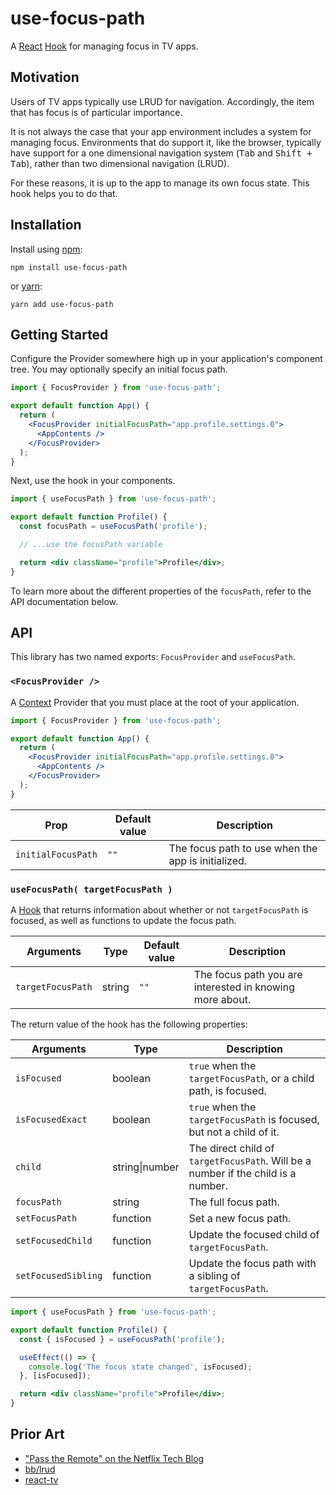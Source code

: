 # use-focus-path

A [React](https://reactjs.org/) [Hook](https://reactjs.org/docs/hooks-intro.html) for managing focus in TV apps.

## Motivation

Users of TV apps typically use LRUD for navigation. Accordingly, the item that has focus
is of particular importance.

It is not always the case that your app environment includes a system for managing focus.
Environments that do support it, like the browser, typically have support for a
one dimensional navigation system (<kbd>Tab</kbd> and <kbd>Shift + Tab</kbd>), rather than two dimensional
navigation (LRUD).

For these reasons, it is up to the app to manage its own focus state. This hook helps you to do that.

## Installation

Install using [npm](https://www.npmjs.com):

```
npm install use-focus-path
```

or [yarn](https://yarnpkg.com/):

```
yarn add use-focus-path
```

## Getting Started

Configure the Provider somewhere high up in your application's component tree. You may
optionally specify an initial focus path.

```jsx
import { FocusProvider } from 'use-focus-path';

export default function App() {
  return (
    <FocusProvider initialFocusPath="app.profile.settings.0">
      <AppContents />
    </FocusProvider>
  );
}
```

Next, use the hook in your components.

```jsx
import { useFocusPath } from 'use-focus-path';

export default function Profile() {
  const focusPath = useFocusPath('profile');

  // ...use the focusPath variable

  return <div className="profile">Profile</div>;
}
```

To learn more about the different properties of the `focusPath`, refer to the API documentation below.

## API

This library has two named exports: `FocusProvider` and `useFocusPath`.

### `<FocusProvider />`

A [Context](https://reactjs.org/docs/context.html) Provider that you must place at the root of your application.

```jsx
import { FocusProvider } from 'use-focus-path';

export default function App() {
  return (
    <FocusProvider initialFocusPath="app.profile.settings.0">
      <AppContents />
    </FocusProvider>
  );
}
```

| Prop               | Default value | Description                                        |
| ------------------ | ------------- | -------------------------------------------------- |
| `initialFocusPath` | `""`          | The focus path to use when the app is initialized. |

### `useFocusPath( targetFocusPath )`

A [Hook](https://reactjs.org/docs/hooks-intro.html) that returns information about whether or not `targetFocusPath` is focused, as well as
functions to update the focus path.

| Arguments         | Type   | Default value | Description                                              |
| ----------------- | ------ | ------------- | -------------------------------------------------------- |
| `targetFocusPath` | string | `""`          | The focus path you are interested in knowing more about. |

The return value of the hook has the following properties:

| Arguments           | Type           | Description                                                                       |
| ------------------- | -------------- | --------------------------------------------------------------------------------- |
| `isFocused`         | boolean        | `true` when the `targetFocusPath`, or a child path, is focused.                   |
| `isFocusedExact`    | boolean        | `true` when the `targetFocusPath` is focused, but not a child of it.              |
| `child`             | string\|number | The direct child of `targetFocusPath`. Will be a number if the child is a number. |
| `focusPath`         | string         | The full focus path.                                                              |
| `setFocusPath`      | function       | Set a new focus path.                                                             |
| `setFocusedChild`   | function       | Update the focused child of `targetFocusPath`.                                    |
| `setFocusedSibling` | function       | Update the focus path with a sibling of `targetFocusPath`.                        |

```jsx
import { useFocusPath } from 'use-focus-path';

export default function Profile() {
  const { isFocused } = useFocusPath('profile');

  useEffect(() => {
    console.log('The focus state changed', isFocused);
  }, [isFocused]);

  return <div className="profile">Profile</div>;
}
```

## Prior Art

- ["Pass the Remote" on the Netflix Tech Blog](https://medium.com/netflix-techblog/pass-the-remote-user-input-on-tv-devices-923f6920c9a8)
- [bb/lrud](https://github.com/bbc/lrud)
- [react-tv](https://github.com/raphamorim/react-tv)
